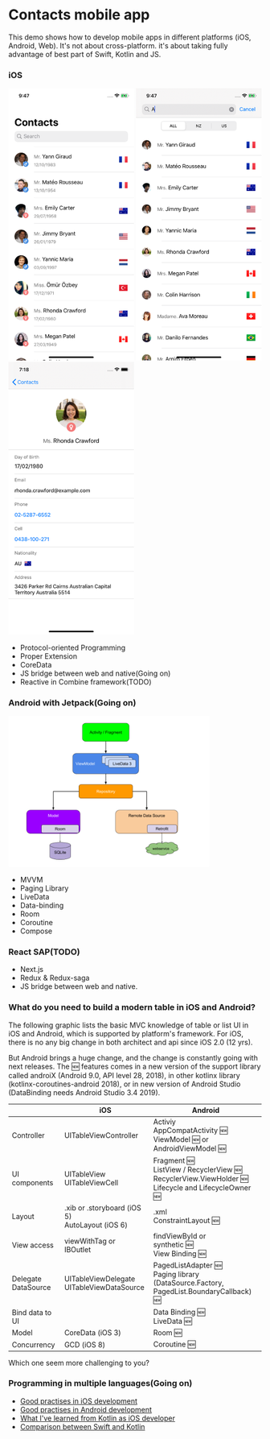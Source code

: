 # Contacts mobile app

This demo shows how to develop mobile apps in different platforms (iOS, Android, Web). It's not about cross-platform. it's about taking fully advantage of best part of Swift, Kotlin and JS.

### iOS

<p float="left">
 <img src="/Design/ios/home.png" width="250">
 <img src="/Design/ios/search.png" width="250">
 <img src="/Design/ios/detail.png" width="250">
</p>

- Protocol-oriented Programming
- Proper Extension
- CoreData
- JS bridge between web and native(Going on)
- Reactive in Combine framework(TODO)

### Android with Jetpack(Going on)

<img src="/Design/android/final-architecture.png" width="400">

- MVVM
- Paging Library
- LiveData 
- Data-binding
- Room
- Coroutine
- Compose

### React SAP(TODO)

- Next.js
- Redux & Redux-saga
- JS bridge between web and native.

### What do you need to build a modern table in iOS and Android?
The following graphic lists the basic MVC knowledge of table or list UI in iOS and Android, which is supported by platform's framework. For iOS, there is no any big change in both architect and api since iOS 2.0 (12 yrs). 

But Android brings a huge change, and the change is constantly going with next releases. The 🆕 features comes in a new version of the support library called androiX (Android 9.0, API level 28, 2018), in other kotlinx library (kotlinx-coroutines-android 2018), or in new version of Android Studio (DataBinding needs Android Studio 3.4 2019).

| | iOS | Android |
---- | ---- | ---- |
Controller | UITableViewController | Activiy<br> AppCompatActivity  🆕<br> ViewModel 🆕 or<br>AndroidViewModel 🆕
UI components | UITableView<br>UITableViewCell | Fragment 🆕<br>ListView / RecyclerView 🆕<br>RecyclerView.ViewHolder 🆕<br>Lifecycle and LifecycleOwner 🆕
Layout | .xib or .storyboard (iOS 5)<br>AutoLayout (iOS 6) | .xml<br>ConstraintLayout 🆕
View access | viewWithTag or<br>IBOutlet | findViewById or<br>synthetic 🆕<br>View Binding 🆕
Delegate<br>DataSource | UITableViewDelegate<br>UITableViewDataSource | PagedListAdapter 🆕<br>Paging library (DataSource.Factory,<br>PagedList.BoundaryCallback) 🆕
Bind data to UI | | Data Binding 🆕<br>LiveData 🆕
Model | CoreData (iOS 3) | Room 🆕
Concurrency | GCD (iOS 8) | Coroutine 🆕

Which one seem more challenging to you?

### Programming in multiple languages(Going on)

- [Good practises in iOS development](/swift.md)
- [Good practises in Android development](/kotlin.md)
- [What I've learned from Kotlin as iOS developer](/kotlin_for_ios.md)
- [Comparison between Swift and Kotlin](/swift_vs_kotlin.md)
